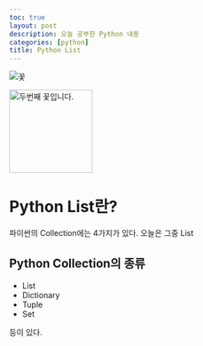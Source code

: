 ```yaml
---
toc: true
layout: post
description: 오늘 공부한 Python 내용
categories: [python]
title: Python List
---
```


![꽃]({{site.baseurl}}/images/flower.jpg "예쁜 꽃입니다.")

<img src="/images/flower.jpg" alt="두번째 꽃입니다." width="150px">

# Python List란?

파이썬의 Collection에는 4가지가 있다. 오늘은 그중 List

## Python Collection의 종류

* List
* Dictionary
* Tuple
* Set 

등이 있다.



